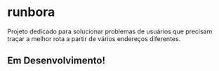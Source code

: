 # runbora
Projeto dedicado para solucionar problemas de usuários que precisam traçar a melhor rota a partir de vários endereços diferentes.

## Em Desenvolvimento!
